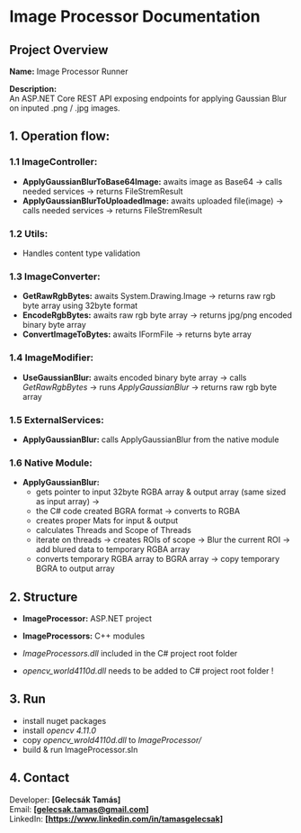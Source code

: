 # Image Processor Documentation

## Project Overview
**Name:** Image Processor Runner  

**Description:**  
An ASP.NET Core REST API exposing endpoints for applying Gaussian Blur on inputed .png / .jpg images.

##  1. Operation flow:
  ### 1.1 ImageController:
  - **ApplyGaussianBlurToBase64Image:** awaits image as Base64 -> calls needed services -> returns FileStremResult
  - **ApplyGaussianBlurToUploadedImage:** awaits uploaded file(image) -> calls needed services -> returns FileStremResult

  ### 1.2 Utils:
  -	Handles content type validation

  ### 1.3 ImageConverter:
  - **GetRawRgbBytes:** awaits System.Drawing.Image -> returns raw rgb byte array using 32byte format
  - **EncodeRgbBytes:** awaits raw rgb byte array -> returns jpg/png encoded binary byte array
  - **ConvertImageToBytes:** awaits IFormFile -> returns byte array

  ### 1.4 ImageModifier:
  - **UseGaussianBlur:** awaits encoded binary byte array -> calls *GetRawRgbBytes* -> runs *ApplyGaussianBlur* -> returns raw rgb byte array

  ### 1.5 ExternalServices:
  - **ApplyGaussianBlur:** calls ApplyGaussianBlur from the native module

  ### 1.6 Native Module:
  - **ApplyGaussianBlur:** 
	- gets pointer to input 32byte RGBA array & output array (same sized as input array) ->
	- the C# code created BGRA format -> converts to RGBA
	- creates proper Mats for input & output
	- calculates Threads and Scope of Threads
	- iterate on threads -> creates ROIs of scope -> Blur the current ROI -> add blured data to temporary RGBA array
	- converts temporary RGBA array to BGRA array -> copy temporary BGRA to output array
 
## 2. Structure
- **ImageProcessor:** ASP.NET project
- **ImageProcessors:** C++ modules

- *ImageProcessors.dll* included in the C# project root folder
- *opencv_world4110d.dll* needs to be added to C# project root folder !

## 3. Run
- install nuget packages
- install *opencv 4.11.0*
- copy *opencv_wrold4110d.dll* to *ImageProcessor/*
- build & run ImageProcessor.sln

## 4. Contact
Developer: **[Gelecsák Tamás]**  
Email: **[gelecsak.tamas@gmail.com]**  
LinkedIn: **[https://www.linkedin.com/in/tamasgelecsak]**
